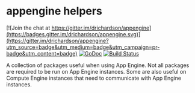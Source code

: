 # appengine helpers

[![Join the chat at https://gitter.im/drichardson/appengine](https://badges.gitter.im/drichardson/appengine.svg)](https://gitter.im/drichardson/appengine?utm_source=badge&utm_medium=badge&utm_campaign=pr-badge&utm_content=badge)
[![GoDoc](https://godoc.org/github.com/drichardson/appengine?status.svg)](https://godoc.org/github.com/drichardson/appengine)
[![Build Status](https://travis-ci.org/drichardson/appengine.svg?branch=master)](https://travis-ci.org/drichardson/appengine)

A collection of packages useful when using App Engine. Not all packages are required
to be run on App Engine instances. Some are also useful on Compute Engine instances
that need to communicate with App Engine instances.

